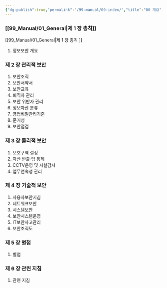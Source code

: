 ```yaml
---
{"dg-publish":true,"permalink":"/99-manual/00-index/","title":"00 개요","tags":["정보보안관리규정","보안","세진보안"],"noteIcon":"","created":"","updated":""}
---
```


### [[99_Manual/01_General\|제 1 장 총칙]]
[[99_Manual/01_General\|제 1 장 총칙 ]]

1. 정보보안 개요

### 제 2 장 관리적 보안

1. 보안조직
2. 보안서약서
3. 보안교육
4. 퇴직자 관리
5. 보안 위반자 관리
6. 정보자산 분류
7. 영업비밀관리기준
8. 준거성
9. 보안점검

### 제 3 장 물리적 보안

1. 보호구역 설정
2. 자산 반출·입 통제
3. CCTV운영 및 시설감시
4. 업무연속성 관리

### 제 4 장 기술적 보안

1. 사용자보안지침
2. 네트워크보안
3. 시스템보안
4. 보안시스템운영
5. IT보안사고관리
6. 보안조직도

### 제 5 장 별첨

1. 별첨

### 제 6 장 관련 지침

1. 관련 지침
